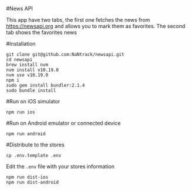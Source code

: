 #News API

This app have two tabs, the first one fetches the news from https://newsapi.org and allows you to mark them as favorites. 
The second tab shows the favorites news

#Installation

    git clone git@github.com:NaNtrack/newsapi.git
    cd newsapi
    brew install nvm
    nvm install v10.19.0
    nvm use v10.19.0
    npm i
    sudo gem install bundler:2.1.4
    sudo bundle install

#Run on iOS simulator

    npm run ios

#Run on Android emulator or connected device

    npm run android

#Distribute to the stores

    cp .env.template .env

Edit the `.env` file with your stores information

    npm run dist-ios
    npm run dist-android
